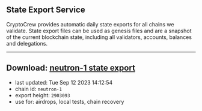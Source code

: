 ## State Export Service
CryptoCrew provides automatic daily state exports for all chains we validate. State export files can be used as genesis files and are a snapshot of the current blockchain state, including all validators, accounts, balances and delegations.

---
**Download: [neutron-1 state export](https://dl.ccvalidators.com/SERVICE/neutron/neutron-1_export_2903093.json)**
---

- last updated: Tue Sep 12 2023 14:12:54
- chain id: `neutron-1`
- export height: `2903093`
- use for: airdrops, local tests, chain recovery
